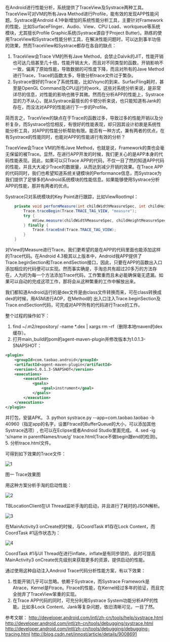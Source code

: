 在Android进行性能分析，系统提供了TraceView及Systrace两种工具。TraceView可对VM的所有Java Method进行Profile，能有效的发现APP性能问题。Systrace是Android 4.1中新增加的系统性能分析工具，主要针对Framework的性能，比如SurfaceFlinger、Audio、View、CPU Load、workqueue等系统模块，尤其擅长Profile Graphic系统(Systrace源自于Project Butter)。熟练的使用TraceView和Systrace性能分析工具，在解决性能问题时，可以达到事半功倍的效果，然而TraceView和Systrace都存在各自的缺点：

1. TraceView会Trace VM的所有Jave Method，会禁止Dalvik的JIT，性能开销也可达几倍甚至几十倍，性能开销太大，而且对不同类型的函数，开销影响不一致，偏离了原始性能，导致数据的可性度下降，而且对所有的Jave Method进行Trace，Trace的函数太多，导致分析trace文件过于繁杂。
2. Systrace很好的Trace了系统性能，比如Vsync的到来、SurfacFling耗时，甚至是OpenGL Command及CPU运行的work，这些对系统分析来说，是非常详尽的信息，对性能的影响也微乎其微。然而在分析APP的性能上，Systrace显的力不从心，就从Systrace最擅长的卡顿分析来说，也只能知道有Jank的存在，而没法对APP的性能进行下一步的Profile。

简而言之，TraceView的缺点在于Trace的函数过多，导致过多的性能开销以及分析复杂，而Systrace恰恰相反，有很好的性能表现，却只因其设计初衷是系统性能分析工具，对APP的性能分析帮助有限。能否有一种方式，兼有两者的优点，在有Systrace的性能同时，也能对APP的性能进行有效的分析？

TraceView会Trace VM的所有Jave Method，也就是说，Framework的类也会毫无保留的被Trace。显然，在进行APP开发的时候，我们更关心的是APP本身的代码性能表现。因此，如果可以只Trace APP的代码，不仅一目了然的知道APP代码的性能，并且大大减少Trace的数据量，从而达到减少开销的效果。在Trace APP的代码同时，我们也希望知道系统关键模块的Performance信息，而Systrace为我们提供了足够多的Android系统模块的性能信息。如果能够使用Systrace分析APP的性能，那并有两者的优点。

Systrace只对系统模块的Key Point进行跟踪，比如ViewRootImpl：

```java
    private void performMeasure(int childWidthMeasureSpec, int childHeightMeasureSpec) {
        Trace.traceBegin(Trace.TRACE_TAG_VIEW, "measure");
        try {
            mView.measure(childWidthMeasureSpec, childHeightMeasureSpec);
        } finally {
            Trace.traceEnd(Trace.TRACE_TAG_VIEW);
        }
    }
```

对View的Measure进行Trace。我们更希望的是在APP的代码里面也能添加这样的Trace代码。在Android 4.3极其以上版本中，Android我APP提供了Trace.beginSection和Trace.endSection接口，因此，只要在APP的函数出入口添加相应的代码便可以实现。然而事实确是，手淘总共有超过20多万的方法存在，人为的为每一个方法添加Trace代码，工作繁重而且未必能确保毫无遗漏。如果可以自动的完成这项工作，那将会从这种繁重的工作中解放出来。

我们都知道Android运行的是dex文件是由class文件转换而来，可在class转换成dex的时候，用ASM进行AOP，在Method的 出入口注入Trace.beginSection及Trace.endSection代码，可完成对APP所有的代码进行Trace的工作。

整个过程的操作如下：
1. find ~/.m2/repository/ -name *.dex | xargs rm –rf（删除本地maven的dex缓存）。
2. 打开main_build的pom的agent-maven-plugin并修改版本为1.0.1.3-SNAPSHOT：

```xml
<plugin>
    <groupId>com.taobao.android</groupId>
    <artifactId>agent-maven-plugin</artifactId>
    <version>1.0.1.3-SNAPSHOT</version>
    <executions>
        <execution>
            <goals>
                <goal>instrument</goal>
            </goals>
        </execution>
    </executions>
</plugin>
```

并打包，安装APK。
3. python systrace.py --app=com.taobao.taobao -b 40960（指定app的名字，设置Ftrace的BufferQueue的大小，可以添加其他Systrace选项）, 也可以在Eclipse或者Android Studio里面完成。
4. sed -ig 's/name in parentNames/true/g' trace.html(Trace不做begin跟end的检测)。
5. 分析trace.html文件。

可得到如下效果的Trace文件：

![1](https://raw.githubusercontent.com/hycmanson/AndroidLearning/master/MarkDownImages/Trace4Performance1.png)

图一 Trace效果图

用这种方案分析手淘的启动性能：

![2](https://raw.githubusercontent.com/hycmanson/AndroidLearning/master/MarkDownImages/Trace4Performance2.png)

TBLocationClient在UI Thread监听手淘的启动，并且进行了耗时的JSON解析。

![3](https://raw.githubusercontent.com/hycmanson/AndroidLearning/master/MarkDownImages/Trace4Performance3.png)

在MainActivity3 onCreate的时候，与CoordTask #1存在Lock Content，而CoordTask #1运作状态为：

![4](https://raw.githubusercontent.com/hycmanson/AndroidLearning/master/MarkDownImages/Trace4Performance4.png)

CoordTask #1与UI Thread在进行inflate，inflate是有同步锁的，此时可提高MainActivity3 onCreate优先级别来获取更多的资源，提供启动的性能。

通过使用这种自动注入Android Trace代码分析性能方案，有以下效果：

1. 性能开销几乎可以忽略。依赖于Systrace，而Systrace Framework是Atrace，Kernel是Ftrace。Ftrace的性能，在Kernel经过多年的验证，而且完全抛弃了TraceView笨重的实现。
2. 在Trace APP代码的同时，可充分利用Systrace System功能分析APP的性能。比如多Lock Content、Jank等复杂问题，依旧清晰可见，一目了然。

参考文献：
http://developer.android.com/intl/zh-cn/tools/help/systrace.html
http://developer.android.com/intl/zh-cn/tools/debugging/systrace.html
http://developer.android.com/intl/zh-cn/tools/debugging/debugging-tracing.html
http://blog.csdn.net/innost/article/details/9008691
